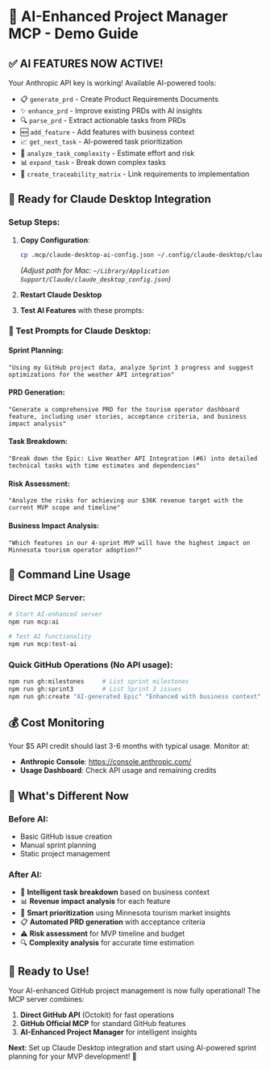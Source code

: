 # 🤖 AI-Enhanced Project Manager MCP - Demo Guide

## ✅ **AI FEATURES NOW ACTIVE!**

Your Anthropic API key is working! Available AI-powered tools:
- 📋 `generate_prd` - Create Product Requirements Documents
- ✨ `enhance_prd` - Improve existing PRDs with AI insights  
- 🔍 `parse_prd` - Extract actionable tasks from PRDs
- 🆕 `add_feature` - Add features with business context
- 📈 `get_next_task` - AI-powered task prioritization
- 🧮 `analyze_task_complexity` - Estimate effort and risk
- 📊 `expand_task` - Break down complex tasks
- 🔗 `create_traceability_matrix` - Link requirements to implementation

## 🎯 **Ready for Claude Desktop Integration**

### **Setup Steps:**
1. **Copy Configuration**: 
   ```bash
   cp .mcp/claude-desktop-ai-config.json ~/.config/claude-desktop/claude_desktop_config.json
   ```
   *(Adjust path for Mac: `~/Library/Application Support/Claude/claude_desktop_config.json`)*

2. **Restart Claude Desktop**

3. **Test AI Features** with these prompts:

### **🧪 Test Prompts for Claude Desktop:**

#### **Sprint Planning:**
```
"Using my GitHub project data, analyze Sprint 3 progress and suggest optimizations for the weather API integration"
```

#### **PRD Generation:**
```
"Generate a comprehensive PRD for the tourism operator dashboard feature, including user stories, acceptance criteria, and business impact analysis"
```

#### **Task Breakdown:**
```
"Break down the Epic: Live Weather API Integration (#6) into detailed technical tasks with time estimates and dependencies"
```

#### **Risk Assessment:**
```
"Analyze the risks for achieving our $36K revenue target with the current MVP scope and timeline"
```

#### **Business Impact Analysis:**
```
"Which features in our 4-sprint MVP will have the highest impact on Minnesota tourism operator adoption?"
```

## 🔧 **Command Line Usage**

### **Direct MCP Server:**
```bash
# Start AI-enhanced server
npm run mcp:ai

# Test AI functionality  
npm run mcp:test-ai
```

### **Quick GitHub Operations** (No API usage):
```bash
npm run gh:milestones     # List sprint milestones
npm run gh:sprint3        # List Sprint 3 issues
npm run gh:create "AI-generated Epic" "Enhanced with business context" "epic,ai-generated"
```

## 💰 **Cost Monitoring**

Your $5 API credit should last 3-6 months with typical usage. Monitor at:
- **Anthropic Console**: https://console.anthropic.com/
- **Usage Dashboard**: Check API usage and remaining credits

## 🚀 **What's Different Now**

### **Before AI:**
- Basic GitHub issue creation
- Manual sprint planning
- Static project management

### **After AI:**
- 🧠 **Intelligent task breakdown** based on business context
- 📊 **Revenue impact analysis** for each feature
- 🎯 **Smart prioritization** using Minnesota tourism market insights
- 📋 **Automated PRD generation** with acceptance criteria
- ⚠️ **Risk assessment** for MVP timeline and budget
- 🔍 **Complexity analysis** for accurate time estimation

## 🎉 **Ready to Use!**

Your AI-enhanced GitHub project management is now fully operational! The MCP server combines:

1. **Direct GitHub API** (Octokit) for fast operations
2. **GitHub Official MCP** for standard GitHub features  
3. **AI-Enhanced Project Manager** for intelligent insights

**Next**: Set up Claude Desktop integration and start using AI-powered sprint planning for your MVP development! 🚀